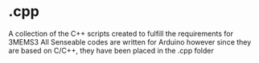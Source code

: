 # .cpp
A collection of the C++ scripts created to fulfill the requirements for 3MEMS3
All Senseable codes are written for Arduino however since they are based on C/C++, they have been placed in the .cpp folder
